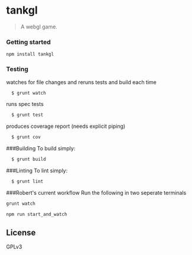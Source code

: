 # tankgl

> A webgl game.

### Getting started

`npm install tankgl`

### Testing

watches for file changes and reruns tests and build each time
```bash
  $ grunt watch
```

runs spec tests
```bash
  $ grunt test
```

produces coverage report (needs explicit piping)
```bash
  $ grunt cov
```

###Building
To build simply:
```bash
  $ grunt build
```

###Linting
To lint simply:
```bash
  $ grunt lint
```

###Robert's current workflow
Run the following in two seperate terminals
```bash
grunt watch
```
```bash
npm run start_and_watch
```
## License

GPLv3
